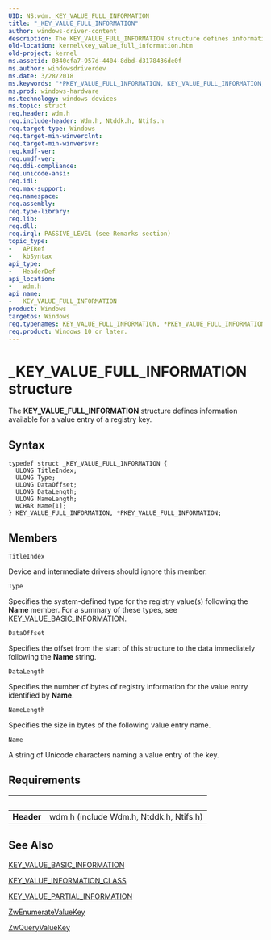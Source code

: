 ```yaml
---
UID: NS:wdm._KEY_VALUE_FULL_INFORMATION
title: "_KEY_VALUE_FULL_INFORMATION"
author: windows-driver-content
description: The KEY_VALUE_FULL_INFORMATION structure defines information available for a value entry of a registry key.
old-location: kernel\key_value_full_information.htm
old-project: kernel
ms.assetid: 0340cfa7-957d-4404-8dbd-d3178436de0f
ms.author: windowsdriverdev
ms.date: 3/28/2018
ms.keywords: "*PKEY_VALUE_FULL_INFORMATION, KEY_VALUE_FULL_INFORMATION, KEY_VALUE_FULL_INFORMATION structure [Kernel-Mode Driver Architecture], PKEY_VALUE_FULL_INFORMATION, PKEY_VALUE_FULL_INFORMATION structure pointer [Kernel-Mode Driver Architecture], _KEY_VALUE_FULL_INFORMATION, kernel.key_value_full_information, kstruct_c_15c88f03-6342-40db-9f43-cb4087f24610.xml, wdm/KEY_VALUE_FULL_INFORMATION, wdm/PKEY_VALUE_FULL_INFORMATION"
ms.prod: windows-hardware
ms.technology: windows-devices
ms.topic: struct
req.header: wdm.h
req.include-header: Wdm.h, Ntddk.h, Ntifs.h
req.target-type: Windows
req.target-min-winverclnt: 
req.target-min-winversvr: 
req.kmdf-ver: 
req.umdf-ver: 
req.ddi-compliance: 
req.unicode-ansi: 
req.idl: 
req.max-support: 
req.namespace: 
req.assembly: 
req.type-library: 
req.lib: 
req.dll: 
req.irql: PASSIVE_LEVEL (see Remarks section)
topic_type:
-	APIRef
-	kbSyntax
api_type:
-	HeaderDef
api_location:
-	wdm.h
api_name:
-	KEY_VALUE_FULL_INFORMATION
product: Windows
targetos: Windows
req.typenames: KEY_VALUE_FULL_INFORMATION, *PKEY_VALUE_FULL_INFORMATION
req.product: Windows 10 or later.
---
```


# _KEY_VALUE_FULL_INFORMATION structure
The <b>KEY_VALUE_FULL_INFORMATION</b> structure defines information available for a value entry of a registry key.

## Syntax
```
typedef struct _KEY_VALUE_FULL_INFORMATION {
  ULONG TitleIndex;
  ULONG Type;
  ULONG DataOffset;
  ULONG DataLength;
  ULONG NameLength;
  WCHAR Name[1];
} KEY_VALUE_FULL_INFORMATION, *PKEY_VALUE_FULL_INFORMATION;
```

## Members


`TitleIndex`

Device and intermediate drivers should ignore this member.

`Type`

Specifies the system-defined type for the registry value(s) following the <b>Name</b> member. For a summary of these types, see <a href="https://msdn.microsoft.com/library/windows/hardware/ff553410">KEY_VALUE_BASIC_INFORMATION</a>.

`DataOffset`

Specifies the offset from the start of this structure to the data immediately following the <b>Name</b> string.

`DataLength`

Specifies the number of bytes of registry information for the value entry identified by <b>Name</b>.

`NameLength`

Specifies the size in bytes of the following value entry name.

`Name`

A string of Unicode characters naming a value entry of the key.


## Requirements
| &nbsp; | &nbsp; |
| ---- |:---- |
| **Header** | wdm.h (include Wdm.h, Ntddk.h, Ntifs.h) |

## See Also

<a href="https://msdn.microsoft.com/library/windows/hardware/ff553410">KEY_VALUE_BASIC_INFORMATION</a>



<a href="https://msdn.microsoft.com/library/windows/hardware/ff554218">KEY_VALUE_INFORMATION_CLASS</a>



<a href="https://msdn.microsoft.com/library/windows/hardware/ff554220">KEY_VALUE_PARTIAL_INFORMATION</a>



<a href="https://msdn.microsoft.com/library/windows/hardware/ff566453">ZwEnumerateValueKey</a>



<a href="https://msdn.microsoft.com/library/windows/hardware/ff567069">ZwQueryValueKey</a>